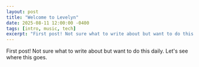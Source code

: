 ```yaml
---
layout: post
title: "Welcome to Levelyn"
date: 2025-08-11 12:00:00 -0400
tags: [intro, music, tech]
excerpt: "First post! Not sure what to write about but want to do this daily. Let's see where this goes."
---
```


First post! Not sure what to write about but want to do this daily. Let's see where this goes.